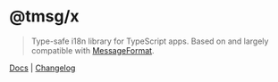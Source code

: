 # @tmsg/x

> Type-safe i18n library for TypeScript apps.
> Based on and largely compatible with [MessageFormat](http://messageformat.github.io/messageformat/).

[Docs](https://github.com/tanekloc/tmsg/blob/main/README.md) | [Changelog](https://github.com/tanekloc/tmsg/tree/main/packages/runtime)
